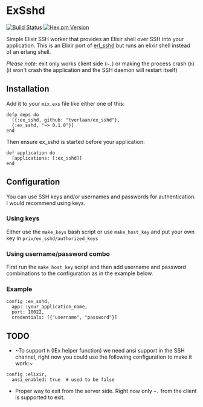 # ExSshd

[![Build Status](https://travis-ci.org/tverlaan/ex_sshd.svg?branch=master)](https://travis-ci.org/tverlaan/ex_sshd)
[![Hex.pm Version](https://img.shields.io/hexpm/v/ex_sshd.svg?style=flat)](https://hex.pm/packages/ex_sshd)

Simple Elixir SSH worker that provides an Elixir shell over SSH into your application. This is an Elixir port of [erl_sshd](https://github.com/ivanos/erl_sshd) but runs an elixir shell instead of an erlang shell.

*Please note:* exit only works client side (`~.`) or making the process crash (`h`) (it won't crash the application and the SSH daemon will restart itself)

## Installation

Add it to your `mix.exs` file like either one of this:
```
defp deps do
  [{:ex_sshd, github: "tverlaan/ex_sshd"},
  {:ex_sshd, "~> 0.1.0"}]
end
```

Then ensure ex_sshd is started before your application:
```
def application do
  [applications: [:ex_sshd]]
end
```

## Configuration

You can use SSH keys and/or usernames and passwords for authentication. I would recommend using keys.

### Using keys

Either use the `make_keys` bash script or use `make_host_key` and put your own key in `priv/ex_sshd/authorized_keys`

### Using username/password combo

First run the `make_host_key` script and then add username and password combinations to the configuration as in the example below.

### Example

```
config :ex_sshd,
  app: :your_application_name,
  port: 10022,
  credentials: [{"username", "password"}]
```


## TODO

- ~To support `h` (IEx helper function) we need ansi support in the SSH channel, right now you could use the following configuration to make it work:~

```
config :elixir,
  ansi_enabled: true  # used to be false
```

- Proper way to exit from the server side. Right now only `~.` from the client is supported to exit.
